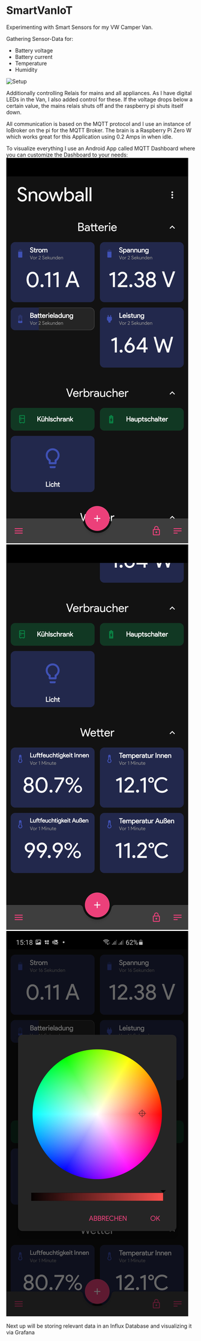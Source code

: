 # SmartVanIoT

Experimenting with Smart Sensors for my VW Camper Van.

Gathering Sensor-Data for:
- Battery voltage
- Battery current
- Temperature
- Humidity

![Setup](/images/setup.jpg.png)

Additionally controlling Relais for mains and all appliances.
As I have digital LEDs in the Van, I also added control for these.
If the voltage drops below a certain value, the mains relais shuts off and the raspberry pi shuts itself down.

All communication is based on the MQTT protocol and I use an instance of IoBroker on the pi for the MQTT Broker.
The brain is a Raspberry Pi Zero W which works great for this Application using 0.2 Amps in when idle.

To visualize everything I use an Android App called MQTT Dashboard where you can customize the Dashboard to your needs:
![Dashboard](/images/Dashboard_1.jpg)
![Dashboard](/images/Dashboard_2.jpg)
![Dashboard](/images/Dashboard_3.jpg)


Next up will be storing relevant data in an Influx Database and visualizing it via Grafana
